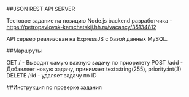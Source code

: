 ##JSON REST API SERVER

Тестовое задание на позицию Node.js backend разработчика - https://petropavlovsk-kamchatskij.hh.ru/vacancy/35134812

API сервер реализован на ExpressJS с базой данных MySQL.

##Маршруты

GET / - Выводит самую важную задачу по приоритету
POST /add - Добавляет новую задачу, принимает text:string(255), priority:int(3)
DELETE /:id - удаляет задачу по ID

##Инструкция по проверке задания